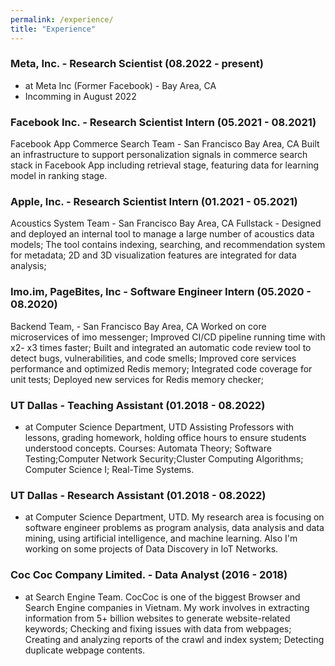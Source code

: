 ```yaml
---
permalink: /experience/
title: "Experience"
---
```

### Meta, Inc. - Research Scientist (08.2022 - present)
- at Meta Inc (Former Facebook) - Bay Area, CA
- Incomming in August 2022


### Facebook Inc. - Research Scientist Intern (05.2021 - 08.2021)

Facebook App Commerce Search Team - San Francisco Bay Area, CA
Built an infrastructure to support personalization signals in commerce search stack in Facebook App
including retrieval stage, featuring data for learning model in ranking stage.

### Apple, Inc. - Research Scientist Intern (01.2021 - 05.2021)
Acoustics System Team - San Francisco Bay Area, CA
Fullstack - Designed and deployed an internal tool to manage a large number of acoustics data models; The tool contains indexing, searching, and recommendation system for metadata; 2D and 3D visualization features are integrated for data analysis;

### Imo.im, PageBites, Inc - Software Engineer Intern (05.2020 - 08.2020)
Backend Team,  - San Francisco Bay Area, CA
Worked on core microservices of imo messenger; Improved CI/CD pipeline running time with x2- x3 times faster; Built and integrated an automatic code review tool to detect bugs, vulnerabilities, and code smells; Improved core services performance and optimized Redis memory; Integrated code coverage for unit tests; Deployed new services for Redis memory checker;

### UT Dallas - Teaching Assistant (01.2018 - 08.2022)
- at Computer Science Department, UTD
Assisting Professors with lessons, grading homework, holding office hours to ensure students understood concepts.
Courses: Automata Theory; Software Testing;Computer Network Security;Cluster Computing Algorithms; Computer Science I; Real-Time Systems.

### UT Dallas - Research Assistant (01.2018 - 08.2022)
- at Computer Science Department, UTD.
My research area is focusing on software engineer problems as program analysis, data analysis and data mining, using artificial intelligence, and machine learning. Also I'm working on some projects of Data Discovery in IoT Networks.

### Coc Coc Company Limited. - Data Analyst (2016 - 2018)
- at Search Engine Team.
CocCoc is one of the biggest Browser and Search Engine companies in Vietnam. My work involves in extracting information from 5+ billion websites to generate website-related keywords; Checking and fixing issues with data from webpages; Creating and analyzing reports of the crawl and index system; Detecting duplicate webpage contents.
